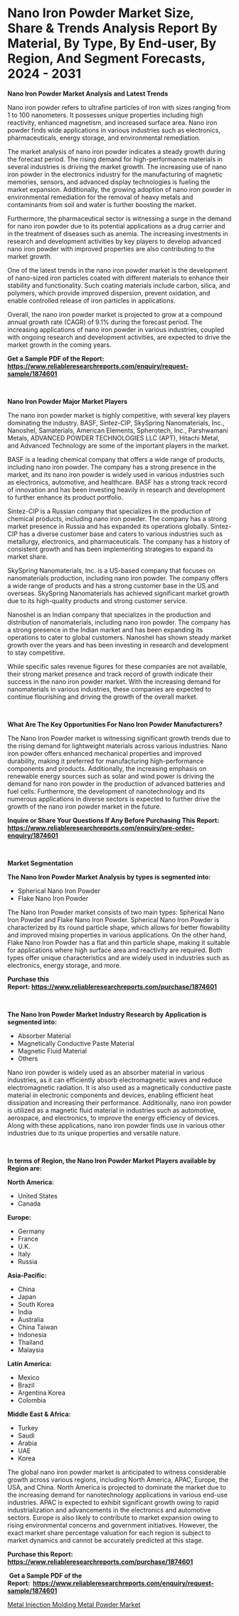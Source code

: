 <p><h1>Nano Iron Powder Market Size, Share & Trends Analysis Report By Material, By Type, By End-user, By Region, And Segment Forecasts, 2024 - 2031</h1></p><p><strong>Nano Iron Powder Market Analysis and Latest Trends</strong></p>
<p><p>Nano iron powder refers to ultrafine particles of iron with sizes ranging from 1 to 100 nanometers. It possesses unique properties including high reactivity, enhanced magnetism, and increased surface area. Nano iron powder finds wide applications in various industries such as electronics, pharmaceuticals, energy storage, and environmental remediation.</p><p>The market analysis of nano iron powder indicates a steady growth during the forecast period. The rising demand for high-performance materials in several industries is driving the market growth. The increasing use of nano iron powder in the electronics industry for the manufacturing of magnetic memories, sensors, and advanced display technologies is fueling the market expansion. Additionally, the growing adoption of nano iron powder in environmental remediation for the removal of heavy metals and contaminants from soil and water is further boosting the market.</p><p>Furthermore, the pharmaceutical sector is witnessing a surge in the demand for nano iron powder due to its potential applications as a drug carrier and in the treatment of diseases such as anemia. The increasing investments in research and development activities by key players to develop advanced nano iron powder with improved properties are also contributing to the market growth.</p><p>One of the latest trends in the nano iron powder market is the development of nano-sized iron particles coated with different materials to enhance their stability and functionality. Such coating materials include carbon, silica, and polymers, which provide improved dispersion, prevent oxidation, and enable controlled release of iron particles in applications.</p><p>Overall, the nano iron powder market is projected to grow at a compound annual growth rate (CAGR) of 9.1% during the forecast period. The increasing applications of nano iron powder in various industries, coupled with ongoing research and development activities, are expected to drive the market growth in the coming years.</p></p>
<p><strong>Get a Sample PDF of the Report:&nbsp; <a href="https://www.reliableresearchreports.com/enquiry/request-sample/1874601">https://www.reliableresearchreports.com/enquiry/request-sample/1874601</a></strong></p>
<p>&nbsp;</p>
<p><strong>Nano Iron Powder Major Market Players</strong></p>
<p><p>The nano iron powder market is highly competitive, with several key players dominating the industry. BASF, Sintez-CIP, SkySpring Nanomaterials, Inc., Nanoshel, Samaterials, American Elements, Spherotech, Inc., Parshwamani Metals, ADVANCED POWDER TECHNOLOGIES LLC (APT), Hitachi Metal, and Advanced Technology are some of the important players in the market.</p><p>BASF is a leading chemical company that offers a wide range of products, including nano iron powder. The company has a strong presence in the market, and its nano iron powder is widely used in various industries such as electronics, automotive, and healthcare. BASF has a strong track record of innovation and has been investing heavily in research and development to further enhance its product portfolio.</p><p>Sintez-CIP is a Russian company that specializes in the production of chemical products, including nano iron powder. The company has a strong market presence in Russia and has expanded its operations globally. Sintez-CIP has a diverse customer base and caters to various industries such as metallurgy, electronics, and pharmaceuticals. The company has a history of consistent growth and has been implementing strategies to expand its market share.</p><p>SkySpring Nanomaterials, Inc. is a US-based company that focuses on nanomaterials production, including nano iron powder. The company offers a wide range of products and has a strong customer base in the US and overseas. SkySpring Nanomaterials has achieved significant market growth due to its high-quality products and strong customer service.</p><p>Nanoshel is an Indian company that specializes in the production and distribution of nanomaterials, including nano iron powder. The company has a strong presence in the Indian market and has been expanding its operations to cater to global customers. Nanoshel has shown steady market growth over the years and has been investing in research and development to stay competitive.</p><p>While specific sales revenue figures for these companies are not available, their strong market presence and track record of growth indicate their success in the nano iron powder market. With the increasing demand for nanomaterials in various industries, these companies are expected to continue flourishing and driving the growth of the overall market.</p></p>
<p>&nbsp;</p>
<p><strong>What Are The Key Opportunities For Nano Iron Powder Manufacturers?</strong></p>
<p><p>The Nano Iron Powder market is witnessing significant growth trends due to the rising demand for lightweight materials across various industries. Nano iron powder offers enhanced mechanical properties and improved durability, making it preferred for manufacturing high-performance components and products. Additionally, the increasing emphasis on renewable energy sources such as solar and wind power is driving the demand for nano iron powder in the production of advanced batteries and fuel cells. Furthermore, the development of nanotechnology and its numerous applications in diverse sectors is expected to further drive the growth of the nano iron powder market in the future.</p></p>
<p><strong>Inquire or Share Your Questions If Any Before Purchasing This Report: <a href="https://www.reliableresearchreports.com/enquiry/pre-order-enquiry/1874601">https://www.reliableresearchreports.com/enquiry/pre-order-enquiry/1874601</a></strong></p>
<p>&nbsp;</p>
<p><strong>Market Segmentation</strong></p>
<p><strong>The Nano Iron Powder Market Analysis by types is segmented into:</strong></p>
<p><ul><li>Spherical Nano Iron Powder</li><li>Flake Nano Iron Powder</li></ul></p>
<p><p>The Nano Iron Powder market consists of two main types: Spherical Nano Iron Powder and Flake Nano Iron Powder. Spherical Nano Iron Powder is characterized by its round particle shape, which allows for better flowability and improved mixing properties in various applications. On the other hand, Flake Nano Iron Powder has a flat and thin particle shape, making it suitable for applications where high surface area and reactivity are required. Both types offer unique characteristics and are widely used in industries such as electronics, energy storage, and more.</p></p>
<p><strong>Purchase this Report:&nbsp;<a href="https://www.reliableresearchreports.com/purchase/1874601">https://www.reliableresearchreports.com/purchase/1874601</a></strong></p>
<p>&nbsp;</p>
<p><strong>The Nano Iron Powder Market Industry Research by Application is segmented into:</strong></p>
<p><ul><li>Absorber Material</li><li>Magnetically Conductive Paste Material</li><li>Magnetic Fluid Material</li><li>Others</li></ul></p>
<p><p>Nano iron powder is widely used as an absorber material in various industries, as it can efficiently absorb electromagnetic waves and reduce electromagnetic radiation. It is also used as a magnetically conductive paste material in electronic components and devices, enabling efficient heat dissipation and increasing their performance. Additionally, nano iron powder is utilized as a magnetic fluid material in industries such as automotive, aerospace, and electronics, to improve the energy efficiency of devices. Along with these applications, nano iron powder finds use in various other industries due to its unique properties and versatile nature.</p></p>
<p>&nbsp;</p>
<p><strong>In terms of Region, the Nano Iron Powder Market Players available by Region are:</strong></p>
<p>
    <p> <strong> North America: </strong>
        <ul>
            <li>United States</li>
            <li>Canada</li>
        </ul>
        </p> 
    <p> <strong> Europe: </strong>
        <ul>
            <li>Germany</li>
            <li>France</li>
            <li>U.K.</li>
            <li>Italy</li>
            <li>Russia</li>
        </ul>
        </p> 
    <p> <strong> Asia-Pacific: </strong>
        <ul>
            <li>China</li>
            <li>Japan</li>
            <li>South Korea</li>
            <li>India</li>
            <li>Australia</li>
            <li>China Taiwan</li>
            <li>Indonesia</li>
            <li>Thailand</li>
            <li>Malaysia</li>
        </ul>
        </p> 
    <p> <strong> Latin America: </strong>
        <ul>
            <li>Mexico</li>
            <li>Brazil</li>
            <li>Argentina Korea</li>
            <li>Colombia</li>
        </ul>
        </p> 
    <p> <strong> Middle East & Africa: </strong>
        <ul>
            <li>Turkey</li>
            <li>Saudi</li>
            <li>Arabia</li>
            <li>UAE</li>
            <li>Korea</li>
        </ul>
    </p>
    </p>
<p><p>The global nano iron powder market is anticipated to witness considerable growth across various regions, including North America, APAC, Europe, the USA, and China. North America is projected to dominate the market due to the increasing demand for nanotechnology applications in various end-use industries. APAC is expected to exhibit significant growth owing to rapid industrialization and advancements in the electronics and automotive sectors. Europe is also likely to contribute to market expansion owing to rising environmental concerns and government initiatives. However, the exact market share percentage valuation for each region is subject to market dynamics and cannot be accurately predicted at this stage.</p></p>
<p><strong>Purchase this Report: <a href="https://www.reliableresearchreports.com/purchase/1874601">https://www.reliableresearchreports.com/purchase/1874601</a></strong></p>
<p>&nbsp;<strong>Get a Sample PDF of the Report:&nbsp;&nbsp;<a href="https://www.reliableresearchreports.com/enquiry/request-sample/1874601">https://www.reliableresearchreports.com/enquiry/request-sample/1874601</a></strong></p>
<p><strong></strong></p>
<p><p><a href="https://github.com/NorbertYates/Market-Research-Report-List-2/blob/main/metal-injection-molding-metal-powder-market.md">Metal Injection Molding Metal Powder Market</a></p></p>